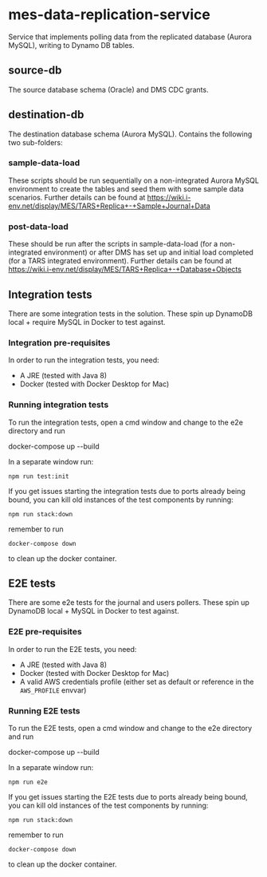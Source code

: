 # mes-data-replication-service

Service that implements polling data from the replicated database (Aurora MySQL), writing to Dynamo DB tables.

## source-db

The source database schema (Oracle) and DMS CDC grants.

## destination-db

The destination database schema (Aurora MySQL).  Contains the following two sub-folders:

### sample-data-load

These scripts should be run sequentially on a non-integrated Aurora MySQL environment to create the tables and seed them with some sample data scenarios. Further details can be found at https://wiki.i-env.net/display/MES/TARS+Replica+-+Sample+Journal+Data

### post-data-load

These should be run after the scripts in sample-data-load (for a non-integrated environment) or after DMS has set up and initial load completed (for a TARS integrated environment).  Further details can be found at https://wiki.i-env.net/display/MES/TARS+Replica+-+Database+Objects

## Integration tests
There are some integration tests in the solution. These spin up DynamoDB local + require MySQL in Docker to test against.

### Integration pre-requisites
In order to run the integration tests, you need:

* A JRE (tested with Java 8)
* Docker (tested with Docker Desktop for Mac)

### Running integration tests

To run the integration tests, open a cmd window and change to the e2e directory and run 

docker-compose up --build

In a separate window 
run:

```shell
npm run test:init
```

If you get issues starting the integration tests due to ports already being bound, you can kill old instances of the test components by running:

```shell
npm run stack:down
```

remember to run 

```shell
docker-compose down
```
 to clean up the docker container.
## E2E tests

There are some e2e tests for the journal and users pollers. These spin up DynamoDB local + MySQL in Docker to test against.

### E2E pre-requisites

In order to run the E2E tests, you need:

* A JRE (tested with Java 8)
* Docker (tested with Docker Desktop for Mac)
* A valid AWS credentials profile (either set as default or reference in the `AWS_PROFILE` envvar)

### Running E2E tests

To run the E2E tests, open a cmd window and change to the e2e directory and run 

docker-compose up --build

In a separate window 
run:

```shell
npm run e2e
```

If you get issues starting the E2E tests due to ports already being bound, you can kill old instances of the test components by running:

```shell
npm run stack:down
```

remember to run 

```shell
docker-compose down
```
 to clean up the docker container.
